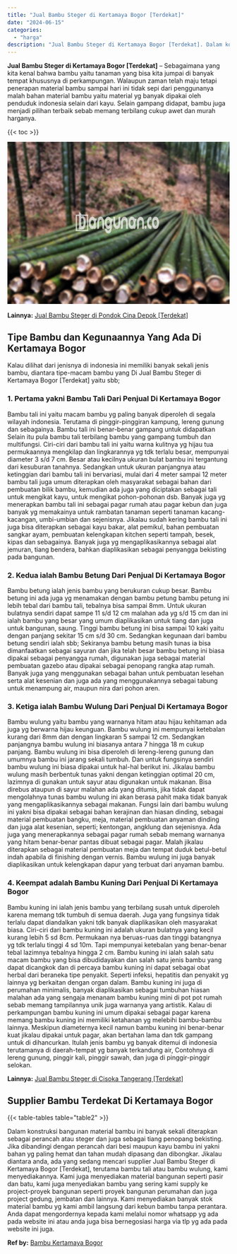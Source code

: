```yaml
---
title: "Jual Bambu Steger di Kertamaya Bogor [Terdekat]"
date: "2024-06-15"
categories: 
  - "harga"
description: "Jual Bambu Steger di Kertamaya Bogor [Terdekat]. Dalam konstruksi bangunan material bambu ini banyak sekali diterapkan sebagai perancah atau steger dan juga..."
---
```


**Jual Bambu Steger di Kertamaya Bogor \[Terdekat\]** – Sebagaimana yang kita kenal bahwa bambu yaitu tanaman yang bisa kita jumpai di banyak tempat khususnya di perkampungan. Walaupun zaman telah maju tetapi penerapan material bambu sampai hari ini tidak sepi dari penggunanya malah bahan material bambu yaitu material yg banyak dipakai oleh penduduk indonesia selain dari kayu. Selain gampang didapat, bambu juga menjadi pilihan terbaik sebab memang terbilang cukup awet dan murah harganya.

{{< toc >}}

![Jual Bambu Steger di Kertamaya Bogor [Terdekat]](/images/jual-bambu-tali-07.png)

**Lainnya:** [Jual Bambu Steger di Pondok Cina Depok \[Terdekat\]](https://bambu.bangunan.co/jual-bambu-steger-di-pondok-cina-depok-terdekat/)

## Tipe Bambu dan Kegunaannya Yang Ada Di Kertamaya Bogor

Kalau dilihat dari jenisnya di indonesia ini memiliki banyak sekali jenis bambu, diantara tipe-macam bambu yang Di Jual Bambu Steger di Kertamaya Bogor \[Terdekat\] yaitu sbb;

### 1\. Pertama yakni Bambu Tali Dari Penjual Di Kertamaya Bogor

Bambu tali ini yaitu macam bambu yg paling banyak diperoleh di segala wilayah indonesia. Terutama di pinggir-pinggiran kampung, lereng gunung dan sebagainya. Bambu tali ini benar-benar gampang untuk didapatkan Selain itu pula bambu tali terbilang bambu yang gampang tumbuh dan multifungsi. Ciri-ciri dari bambu tali ini yaitu warna kulitnya yg hijau tua permukaannya mengkilap dan lingkarannya yg tdk terlalu besar, mempunyai diameter 3 s/d 7 cm. Besar atau kecilnya ukuran bulat bambu ini tergantung dari kesuburan tanahnya. Sedangkan untuk ukuran panjangnya atau ketinggian dari bambu tali ini bervariasi, mulai dari 4 meter sampai 12 meter bambu tali juga umum diterapkan oleh masyarakat sebagai bahan dari pembuatan bilik bambu, kemudian ada juga yang diciptakan sebagai tali untuk mengikat kayu, untuk mengikat pohon-pohonan dsb. Banyak juga yg menerapkan bambu tali ini sebagai pagar rumah atau pagar kebun dan juga banyak yg memakainya untuk rambatan tanaman seperti tanaman kacang-kacangan, umbi-umbian dan sejenisnya. Jikalau sudah kering bambu tali ini juga bisa diterapkan sebagai kayu bakar, alat pemikul, bahan pembuatan sangkar ayam, pembuatan kelengkapan kitchen seperti tampah, besek, kipas dan sebagainya. Banyak juga yg mengaplikasikannya sebagai alat jemuran, tiang bendera, bahkan diaplikasikan sebagai penyangga bekisting pada bangunan.

### 2\. Kedua ialah Bambu Betung Dari Penjual Di Kertamaya Bogor

Bambu betung ialah jenis bambu yang berukuran cukup besar. Bambu betung ini ada juga yg menamakan dengan bambu petung bambu petung ini lebih tebal dari bambu tali, tebalnya bisa sampai 8mm. Untuk ukuran bulatnya sendiri dapat sampe 11 s/d 12 cm malahan ada yg s/d 15 cm dan ini ialah bambu yang besar yang umum diaplikasikan untuk tiang dan juga untuk bangunan, saung. Tinggi bambu betung ini bisa sampai 10 kaki yaitu dengan panjang sekitar 15 cm s/d 30 cm. Sedangkan kegunaan dari bambu betung sendiri ialah sbb; Sekiranya bambu betung masih tunas ia bisa dimanfaatkan sebagai sayuran dan jika telah besar bambu betung ini biasa dipakai sebagai penyangga rumah, digunakan juga sebagai material pembuatan gazebo atau dipakai sebagai penopang rangka atap rumah. Banyak juga yang menggunakan sebagai bahan untuk pembuatan lesehan serta alat kesenian dan juga ada yang menggunakannya sebagai tabung untuk menampung air, maupun nira dari pohon aren.

### 3\. Ketiga ialah Bambu Wulung Dari Penjual Di Kertamaya Bogor

Bambu wulung yaitu bambu yang warnanya hitam atau hijau kehitaman ada juga yg berwarna hijau keunguan. Bambu wulung ini mempunyai ketebalan kurang dari 8mm dan dengan lingkaran 5 sampai 12 cm. Sedangkan panjangnya bambu wulung ini biasanya antara 7 hingga 18 m cukup panjang. Bambu wulung ini bisa diperoleh di lereng-lereng gunung dan umumnya bambu ini jarang sekali tumbuh. Dan untuk fungsinya sendiri bambu wulung ini biasa dipakai untuk hal-hal berikut ini. Jikalau bambu wulung masih berbentuk tunas yakni dengan ketinggian optimal 20 cm, lazimnya di gunakan untuk sayur atau digunakan untuk makanan. Bisa direbus ataupun di sayur malahan ada yang ditumis, jika tidak dapat mengolahnya tunas bambu wulung ini akan berasa pahit maka tidak banyak yang mengaplikasikannya sebagai makanan. Fungsi lain dari bambu wulung ini yakni bisa dipakai sebagai bahan kerajinan dan hiasan dinding, sebagai material pembuatan bangku, meja, material pembuatan anyaman dinding dan juga alat kesenian, seperti; kentongan, angklung dan sejenisnya. Ada juga yang menerapkannya sebagai pagar rumah sebab memang warnanya yang hitam benar-benar pantas dibuat sebagai pagar. Malah jikalau diterapkan sebagai material pembuatan meja dan tempat duduk betul-betul indah apabila di finishing dengan vernis. Bambu wulung ini juga banyak diaplikasikan untuk kelengkapan dapur yang terbuat dari anyaman bambu.

### 4\. Keempat adalah Bambu Kuning Dari Penjual Di Kertamaya Bogor

Bambu kuning ini ialah jenis bambu yang terbilang susah untuk diperoleh karena memang tdk tumbuh di semua daerah. Juga yang fungsinya tidak terlalu dapat diandalkan yakni tdk banyak diaplikasikan oleh masyarakat biasa. Ciri-ciri dari bambu kuning ini adalah ukuran bulatnya yang kecil kurang lebih 5 sd 8cm. Permukaan nya beruas-ruas dan tinggi batangnya yg tdk terlalu tinggi 4 sd 10m. Tapi mempunyai ketebalan yang benar-benar tebal lazimnya tebalnya hingga 2 cm. Bambu kuning ini ialah salah satu macam bambu yang bisa dibudidayakan dan salah satu jenis bambu yang dapat dicangkok dan di percaya bambu kuning ini dapat sebagai obat herbal dari beraneka tipe penyakit. Seperti infeksi, hepatitis dan penyakit yg lainnya yg berkaitan dengan organ dalam. Bambu kuning ini juga di perumahan minimalis, banyak diaplikasikan sebagai tumbuhan hiasan malahan ada yang sengaja menanam bambu kuning mini di pot pot rumah sebab memang tampilannya unik juga warnanya yang artistik. Kalau di perkampungan bambu kuning ini umum dipakai sebagai pagar karena memang bambu kuning ini memiliki ketahanan yg melebihi bambu-bambu lainnya. Meskipun diameternya kecil namun bambu kuning ini benar-benar kuat jikalau dipakai untuk pagar, akan bertahan lama dan tdk gampang untuk di dihancurkan. Itulah jenis bambu yg banyak ditemui di indonesia terutamanya di daerah-tempat yg banyak terkandung air, Contohnya di lereng gunung, pinggir kali, pinggir sawah, dan juga di pinggir-pinggir selokan.

**Lainnya:** [Jual Bambu Steger di Cisoka Tangerang \[Terdekat\]](https://bambu.bangunan.co/jual-bambu-steger-di-cisoka-tangerang-terdekat/)

## Supplier Bambu Terdekat Di Kertamaya Bogor

{{< table-tables table="table2" >}}

Dalam konstruksi bangunan material bambu ini banyak sekali diterapkan sebagai perancah atau steger dan juga sebagai tiang penopang bekisting. Jika dibandingi dengan perancah dari besi maupun kayu bambu ini yakni bahan yg paling hemat dan tahan mudah dipasang dan dibongkar. Jikalau diantara anda, ada yang sedang mencari supplier Jual Bambu Steger di Kertamaya Bogor \[Terdekat\], terutama bambu tali atau bambu wulung, kami menyediakannya. Kami juga menyediakan material bangunan seperti pasir dan batu, kami juga menyediakan bambu yang sering kami supply ke project-proyek bangunan seperti proyek bangunan perumahan dan juga project gedung, jembatan dan lainnya. Kami menyediakan banyak stok material bambu yg kami ambil langsung dari kebun bambu tanpa perantara. Anda dapat mengordernya kepada kami melalui nomor whatsapp yg ada pada website ini atau anda juga bisa bernegosiasi harga via tlp yg ada pada website ini juga.

**Ref by:** [Bambu Kertamaya Bogor](https://id.wikipedia.org/wiki/Bambu)

